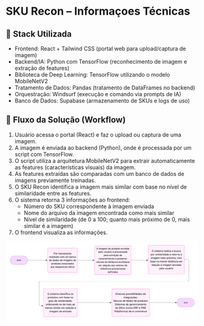 # SKU Recon – Informaçoes Técnicas

## 🧰 Stack Utilizada

- Frontend: React + Tailwind CSS (portal web para upload/captura de imagem)
- Backend/IA: Python com TensorFlow (reconhecimento de imagem e extração de features)
- Biblioteca de Deep Learning: TensorFlow utilizando o modelo MobileNetV2
- Tratamento de Dados: Pandas (tratamento de DataFrames no backend)
- Orquestração: Windsurf (execução e comando via prompts de IA)
- Banco de Dados: Supabase (armazenamento de SKUs e logs de uso)


##  🔄 Fluxo da Solução (Workflow)

1. Usuário acessa o portal (React) e faz o upload ou captura de uma imagem.
2. A imagem é enviada ao backend (Python), onde é processada por um script com TensorFlow.
3. O script utiliza a arquitetura MobileNetV2 para extrair automaticamente as features (características visuais) da imagem.
4. As features extraídas são comparadas com um banco de dados de imagens previamente treinadas.
5. O SKU Recon identifica a imagem mais similar com base no nível de similaridade entre as features.
6. O sistema retorna 3 informações ao frontend:
   - Número do SKU correspondente à imagem enviada
   - Nome do arquivo da imagem encontrada como mais similar
   - Nível de similaridade (de 0 a 100; quanto mais próximo de 0, mais similar é a imagem)
7. O frontend visualiza as informações.

![Fluxograma](Fluxograma.png "Fluxograma")
